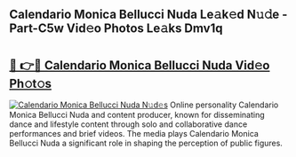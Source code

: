 ## Calendario Monica Bellucci Nuda Le𝚊k𝚎d N𝚞𝚍e - Part-C5w Vid𝚎o Photos Le𝚊ks Dmv1q

# <h2><a href="http://fbfxnpk.evod.top/?m=Calendario+Monica+Bellucci+Nuda">🔗 👉🔴 Calendario Monica Bellucci Nuda Vid𝚎o Ph𝚘t𝚘s</a></h2>

[![Calendario Monica Bellucci Nuda N𝚞d𝚎s](https://i.imgur.com/8V9OHl7.gif)](http://fbfxnpk.evod.top/?m=Calendario+Monica+Bellucci+Nuda)
Online personality Calendario Monica Bellucci Nuda and content producer, known for disseminating dance and lifestyle content through solo and collaborative dance performances and brief videos. The media plays Calendario Monica Bellucci Nuda a significant role in shaping the perception of public figures. 

